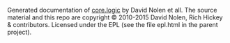 Generated documentation of [core.logic](https://github.com/clojure/core.logic/) by David Nolen et all.
The source material and this repo are copyright © 2010-2015 David Nolen, Rich Hickey & contributors.
Licensed under the EPL (see the file epl.html in the parent project).
